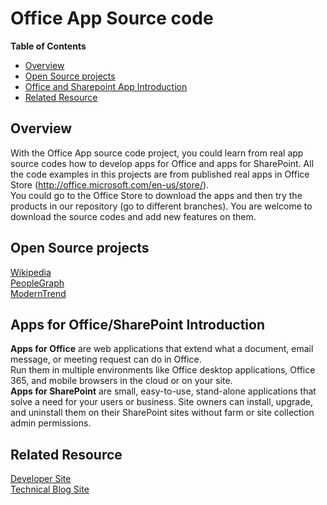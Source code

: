 # Office App Source code #

**Table of Contents**
- [Overview](#overview)
- [Open Source projects](#open-source-projects)
- [Office and Sharepoint App Introduction](#office-and-sharepoint-app-introduction)
- [Related Resource](#related-resource)


## Overview ##
With the Office App source code project, you could learn from real app source codes how to develop apps for Office and apps for SharePoint. All the code examples in this projects are from published real apps in Office Store (http://office.microsoft.com/en-us/store/).  
You could go to the Office Store to download the apps and then try the products in our repository (go to different branches). You are welcome to download the source codes and add new features on them.  

## Open Source projects ##
[Wikipedia](https://store.office.com/en-us/store/wikipedia-WA104099688.aspx)  
[PeopleGraph](https://store.office.com/en-us/store/people-graph-WA104104476.aspx)  
[ModernTrend](https://store.office.com/en-us/store/modern-trend-WA104220390.aspx)  

## Apps for Office/SharePoint Introduction ##
**Apps for Office** are web applications that extend what a document, email message, or meeting request can do in Office.  
Run them in multiple environments like Office desktop applications, Office 365, and mobile browsers in the cloud or on your site.  
**Apps for SharePoint** are small, easy-to-use, stand-alone applications that solve a need for your users or business.
Site owners can install, upgrade, and uninstall them on their SharePoint sites without farm or site collection admin permissions.  


## Related Resource ##
[Developer Site](http://msdn.microsoft.com/en-us/office/aa905340)  
[Technical Blog Site](http://blogs.msdn.com/b/officeapps)


